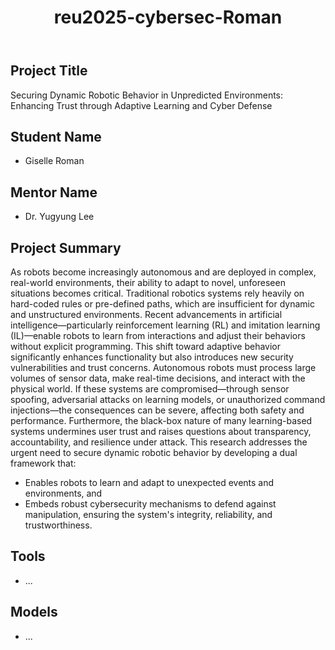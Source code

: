<!DOCTYPE html>
<html lang="en">
<body>
    <header>
        <h1>reu2025-cybersec-Roman</h1>
    </header>
    <section>
                <h2>Project Title</h2>
        <p>
            Securing Dynamic Robotic Behavior in Unpredicted Environments: Enhancing Trust through Adaptive Learning and Cyber Defense
        </p>
    </section>
    <section>
        <h2>Student Name</h2>
        <ul>
            <li>Giselle Roman</li>
        </ul>
    </section>
    <section>
        <h2>Mentor Name</h2>
        <ul>
            <li>Dr. Yugyung Lee</li>
        </ul>
    </section>
    <section>
        <h2>Project Summary</h2>
        <p>
            As robots become increasingly autonomous and are deployed in complex, real-world environments, their ability to adapt to novel, unforeseen situations becomes critical. Traditional robotics systems rely heavily on hard-coded rules or pre-defined paths, which are insufficient for dynamic and unstructured environments. Recent advancements in artificial intelligence—particularly reinforcement learning (RL) and imitation learning (IL)—enable robots to learn from interactions and adjust their behaviors without explicit programming. This shift toward adaptive behavior significantly enhances functionality but also introduces new security vulnerabilities and trust concerns.
Autonomous robots must process large volumes of sensor data, make real-time decisions, and interact with the physical world. If these systems are compromised—through sensor spoofing, adversarial attacks on learning models, or unauthorized command injections—the consequences can be severe, affecting both safety and performance. Furthermore, the black-box nature of many learning-based systems undermines user trust and raises questions about transparency, accountability, and resilience under attack.
This research addresses the urgent need to secure dynamic robotic behavior by developing a dual framework that:
          <ul>
            <li>Enables robots to learn and adapt to unexpected events and environments, and</li>
            <li>Embeds robust cybersecurity mechanisms to defend against manipulation, ensuring the system's integrity, reliability, and trustworthiness.</li>
        </ul>
        </p>
    </section>
        <section>
        <h2>Tools</h2>
          <ul>
            <li>...</li>
        </ul>
    </section>
    <section>
        <h2>Models</h2>
          <ul>
            <li>...</li>
        </ul>
    </section>
</body>
</html>
